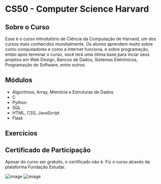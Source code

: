 # CS50 - Computer Science Harvard

## Sobre o Curso

Esse é o curso introdutório de Ciência da Computação de Harvard, um dos cursos mais 
conhecidos mundialmente. Os alunos aprendem muito sobre como computadores e como a 
Internet funciona, e sobre programação, então após terminar o curso, você terá uma 
ótima base para inciar seus projetos em Web Design, Bancos de Dados, Sistemas Eletrônicos, 
Programação de Software, entre outros.

## Módulos

- Algoritmos, Array, Memória e Estruturas de Dados
- C
- Python
- SQL
- HTML, CSS, JavaScript
- Flask

## Exercícios

## Certificado de Participação

Apesar do curso ser gratuito, o certificado não é. Fiz o curso através da plataforma Fundação Estudar.

![image](https://user-images.githubusercontent.com/62121038/202185045-e5539219-09bc-4abf-be9f-b7655916bfa3.png)
![image](https://user-images.githubusercontent.com/62121038/202185136-4d110c57-a0d0-4e48-b29b-1bbb05111c6c.png)
